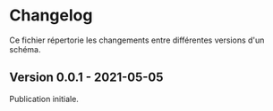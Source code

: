 # Changelog

Ce fichier répertorie les changements entre différentes versions d'un schéma.

## Version 0.0.1 - 2021-05-05

Publication initiale.
